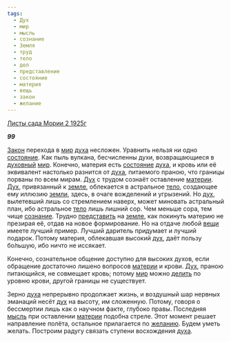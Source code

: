 ```yaml
---
tags:
  - Дух
  - мир
  - мысль
  - сознание
  - Земля
  - труд
  - тело
  - дел
  - представление
  - состояние
  - материя
  - вещь
  - закон
  - желание
---
```

[Листы сада Мории 2 1925г](https://127.0.0.1:4002/agni/1925)

___99___

[Закон](../../../tags/#закон) перехода в [мир](../../../tags/#мир) [духа](../../../tags/#[Дух](../../../tags/#Дух)) несложен. Уравнить нельзя ни одно [состояние](../../../tags/#состояние). Как пыль вулкана, бесчисленны духи, возвращающиеся в [духовный](../../../tags/#[Дух](../../../tags/#Дух)) [мир](../../../tags/#мир). Конечно, материя есть [состояние](../../../tags/#состояние) [духа](../../../tags/#[Дух](../../../tags/#Дух)), и кровь или её эквивалент настолько разнится от [духа](../../../tags/#[Дух](../../../tags/#Дух)), питаемого праною, что границы порваны по всем мирам. [Дух](../../../tags/#Дух) с трудом сознаёт оставление [материи](../../../tags/#материя). [Дух](../../../tags/#Дух), привязанный к [земле](../../../tags/#Земля), облекается в астральное [тело](../../../tags/#тело), создающее ему иллюзию [земли](../../../tags/#Земля), здесь, в очаге вожделений и угрызений. Но [дух](../../../tags/#[Дух](../../../tags/#Дух)), вылетевший лишь со стремлением наверх, может миновать астральный план, ибо астральное [тело](../../../tags/#тело) лишь лишний сор. Чем меньше сора, тем чище [сознание](../../../tags/#сознание). Трудно [представить](../../../tags/#представление) на [земле](../../../tags/#Земля), как покинуть материю не презирая её, отдав на новое формирование. Но на отдаче любой [вещи](../../../tags/#вещь) имеете лучший пример. Лучший даритель придумает и лучший подарок. Потому материя, облекавшая высокий [дух](../../../tags/#[Дух](../../../tags/#Дух)), даёт пользу бо́льшую, ибо ничто не иссякает.   

Конечно, сознательное общение доступно для высоких духов, если обращение достаточно лишено вопросов [материи](../../../tags/#материя) и крови. [Дух](../../../tags/#Дух), праною питающийся, не совмещает кровь; потому [мир](../../../tags/#мир) можно [делить](../../../tags/#дел) по уровню крови, другой границы не существует.   

Зерно [духа](../../../tags/#[Дух](../../../tags/#Дух)) непрерывно продолжает жизнь, и воздушный шар нервных эманаций несёт [дух](../../../tags/#[Дух](../../../tags/#Дух)) на высоту, им сложенную. Потому, говоря о бессмертии лишь как о научном факте, глубоко правы. Последняя [мысль](../../../tags/#мысль) при оставлении [материи](../../../tags/#материя) подобна стреле. Этот момент решает направление полёта, остальное прилагается по [желанию](../../../tags/#желание). Будем уметь желать. Построим радугу связать ступени восхождения [духа](../../../tags/#[Дух](../../../tags/#Дух)).   

   

